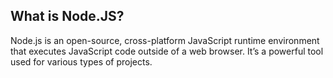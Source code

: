 ## What is Node.JS?
Node.js is an open-source, cross-platform JavaScript runtime environment that executes JavaScript code outside of a web browser. It’s a powerful tool used for various types of projects.
